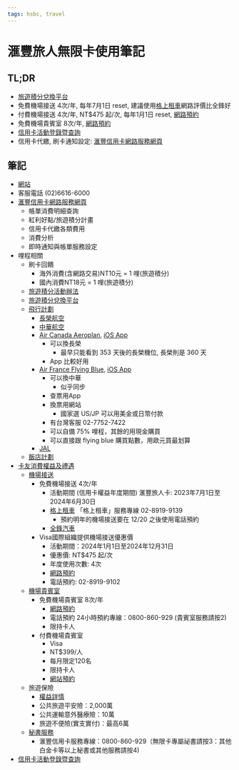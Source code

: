 ```yaml
---
tags: hsbc, travel
---
```

# 滙豐旅人無限卡使用筆記

## TL;DR

- [旅遊積分兌換平台](https://ecard.hsbc.com.tw/EXT/unity/login)
- 免費機場接送 4次/年, 每年7月1日 reset, 建議使用[格上租車](https://www.air-go.com.tw/M_Airport/AirportA_HSBC.aspx)網路評價比全鋒好
- 付費機場接送 4次/年, NT$475 起/次, 每年1月1日 reset, [網路預約](https://www.air-go.com.tw/M_Airport/airportB_note.aspx?cid=172&contractid=645)
- 免費機場貴賓室 8次/年, [網路預約](https://24tms.vlimo.com.tw/HSBC/HSBC.aspx?ID=2)
- [信用卡活動登錄暨查詢](https://card.apply.hsbc.com.tw/event/#/query)
- 信用卡代繳, 刷卡通知設定: [滙豐信用卡網路服務網頁](https://ecard.hsbc.com.tw/CH/chLogin)

## 筆記

- [網站](https://www.hsbc.com.tw/credit-cards/products/travel/visa-infinite/)
- 客服電話 (02)6616-6000
- [滙豐信用卡網路服務網頁](https://ecard.hsbc.com.tw/CH/chLogin)
    - 帳單消費明細查詢
    - 紅利好點/旅遊積分計畫
    - 信用卡代繳各類費用
    - 消費分析
    - 即時通知與帳單服務設定
- 哩程相關
    - 刷卡回饋
        - 海外消費(含網路交易)NT10元 = 1 哩(旅遊積分)
        - 國內消費NT18元 = 1 哩(旅遊積分)
    - [旅遊積分活動辦法](https://shop.hsbc.com.tw/installments/creditcard/rewards/info.html)
    - [旅遊積分兌換平台](https://ecard.hsbc.com.tw/EXT/unity/login)
    - [飛行計劃](https://shop.hsbc.com.tw/installments/creditcard/rewards/fly.html)
        - [長榮航空](https://www.evaair.com/)
        - [中華航空](https://www.china-airlines.com/)
        - [Air Canada Aeroplan](https://www.aircanada.com/), [iOS App](https://apps.apple.com/ca/app/air-canada-aeroplan/id326459697)
            - 可以換長榮
                - 最早只能看到 353 天後的長榮機位, 長榮則是 360 天
            - App 比較好用
        - [Air France Flying Blue](https://wwws.airfrance.us/), [iOS App](https://apps.apple.com/us/app/air-france-book-a-flight/id391968627)
            - 可以換中華
                - 似乎同步
            - 查票用App
            - 換票用網站
                - 國家選 US/JP 可以用美金或日幣付款
            - 有台灣客服 02-7752-7422
            - 可以自備 75% 哩程，其餘的用現金購買
            - 可以直接跟 flying blue 購買點數，用歐元買最划算
        - [JAL](https://www.jal.co.jp/tw/zhtw/)
    - [飯店計劃](https://shop.hsbc.com.tw/installments/creditcard/rewards/hotel.html)
- [卡友消費權益及禮遇](https://www.hsbc.com.tw/credit-cards/benefits/)
    - [機場接送](https://www.hsbc.com.tw/credit-cards/benefits/airport-transfer/)
        - 免費機場接送 4次/年
            - 活動期間 (信用卡權益年度期間) 滙豐旅人卡: 2023年7月1日至2024年6月30日
            - [格上租車](https://www.air-go.com.tw/M_Airport/AirportA_HSBC.aspx) 「格上租車」服務專線 02-8919-9139 
              - 預約明年的機場接送要在 12/20 之後使用電話預約
            - [全鋒汽車](www.ezpickup.com.tw)
        - Visa國際組織提供機場接送優惠價
            - 活動期間：2024年1月1日至2024年12月31日
            - 優惠價: NT$475 起/次
            - 年度使用次數: 4次
            - [網路預約](https://www.air-go.com.tw/M_Airport/airportB_note.aspx?cid=172&contractid=645)
            - 電話預約: 02-8919-9102
    - [機場貴賓室](https://www.hsbc.com.tw/credit-cards/benefits/lounge-services/)
        - 免費機場貴賓室 8次/年
            - [網路預約](https://24tms.vlimo.com.tw/HSBC/HSBC.aspx?ID=2)
            - 電話預約 24小時預約專線：0800-860-929 (貴賓室服務請按2)
            - 限持卡人
        - 付費機場貴賓室
            - Visa
            - NT$399/人
            - 每月限定120名
            - 限持卡人
            - [網站預約](https://www.dragonpass.com.tw/visa/)
    - 旅遊保險
        - [權益詳情](https://www.hsbc.com.tw/credit-cards/benefits/travel-insurance/)
        - 公共旅遊平安險：2,000萬
        - 公共運輸意外醫療險：10萬
        - 旅遊不便險(實支實付)：最高6萬
    - [秘書服務](https://www.hsbc.com.tw/credit-cards/benefits/travel-secretary/)
        - 滙豐信用卡服務專線：0800-860-929（無限卡專屬祕書請按3：其他白金卡等以上秘書或其他服務請按4)
- [信用卡活動登錄暨查詢](https://card.apply.hsbc.com.tw/event/#/query)
